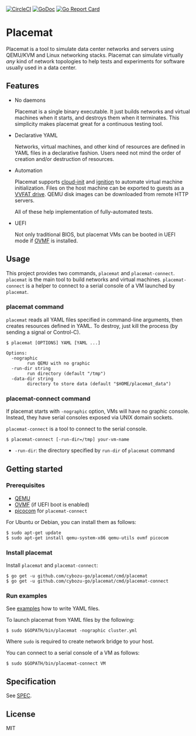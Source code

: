 [![CircleCI](https://circleci.com/gh/cybozu-go/placemat.svg?style=svg)](https://circleci.com/gh/cybozu-go/placemat)
[![GoDoc](https://godoc.org/github.com/cybozu-go/placemat?status.svg)][godoc]
[![Go Report Card](https://goreportcard.com/badge/github.com/cybozu-go/placemat)](https://goreportcard.com/report/github.com/cybozu-go/placemat)

Placemat
========

Placemat is a tool to simulate data center networks and servers using QEMU/KVM
and Linux networking stacks.  Placemat can simulate virtually *any* kind of
network topologies to help tests and experiments for software usually used in
a data center.

Features
--------

* No daemons

    Placemat is a single binary executable.  It just builds networks and
    virtual machines when it starts, and destroys them when it terminates.
    This simplicity makes placemat great for a continuous testing tool.

* Declarative YAML

    Networks, virtual machines, and other kind of resources are defined
    in YAML files in a declarative fashion.  Users need not mind the order
    of creation and/or destruction of resources.

* Automation

    Placemat supports [cloud-init][] and [ignition][] to automate
    virtual machine initialization.  Files on the host machine can be
    exported to guests as a [VVFAT drive](https://en.wikibooks.org/wiki/QEMU/Devices/Storage).
    QEMU disk images can be downloaded from remote HTTP servers.

    All of these help implementation of fully-automated tests.

* UEFI

    Not only traditional BIOS, but placemat VMs can be booted in UEFI
    mode if [OVMF][] is installed.

Usage
-----

This project provides two commands, `placemat` and `placemat-connect`.
`placemat` is the main tool to build networks and virtual machines.
`placemat-connect` is a helper to connect to a serial console of
a VM launched by `placemat`.

### placemat command

`placemat` reads all YAML files specified in command-line arguments,
then creates resources defined in YAML.  To destroy, just kill the
process (by sending a signal or Control-C).

```console
$ placemat [OPTIONS] YAML [YAML ...]

Options:
  -nographic
        run QEMU with no graphic
  -run-dir string
        run directory (default "/tmp")
  -data-dir string
        directory to store data (default "$HOME/placemat_data")
```

### placemat-connect command

If placemat starts with `-nographic` option, VMs will have no graphic console.
Instead, they have serial consoles exposed via UNIX domain sockets.

`placemat-connect` is a tool to connect to the serial console.

```console
$ placemat-connect [-run-dir=/tmp] your-vm-name
```

- `-run-dir`: the directory specified by `run-dir` of `placemat` command

Getting started
---------------

### Prerequisites

- [QEMU][]
- [OVMF][] (if UEFI boot is enabled)
- [picocom](https://github.com/npat-efault/picocom) for `placemat-connect`

For Ubuntu or Debian, you can install them as follows:

```console
$ sudo apt-get update
$ sudo apt-get install qemu-system-x86 qemu-utils ovmf picocom
```

### Install placemat

Install `placemat` and `placemat-connect`:

```console
$ go get -u github.com/cybozu-go/placemat/cmd/placemat
$ go get -u github.com/cybozu-go/placemat/cmd/placemat-connect
```

### Run examples

See [examples](examples) how to write YAML files.

To launch placemat from YAML files by the following:

```console
$ sudo $GOPATH/bin/placemat -nographic cluster.yml
```

Where `sudo` is required to create network bridge to your host.

You can connect to a serial console of a VM as follows:

```console
$ sudo $GOPATH/bin/placemat-connect VM
```

Specification
-------------

See [SPEC](SPEC.md).

License
-------

MIT

[godoc]: https://godoc.org/github.com/cybozu-go/aptutil
[cloud-init]: http://cloudinit.readthedocs.io/en/latest/index.html
[ignition]: https://coreos.com/ignition/docs/latest/
[QEMU]: https://www.qemu.org/
[OVMF]: https://github.com/tianocore/tianocore.github.io/wiki/OVMF
